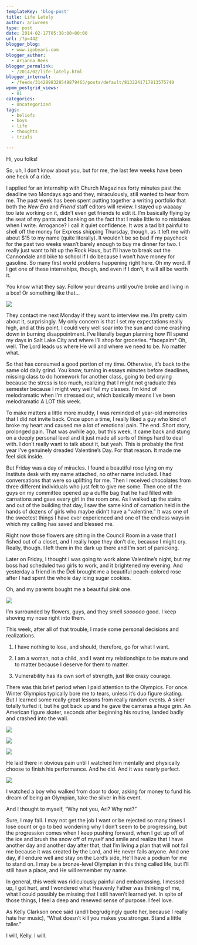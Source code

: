 ```yaml
---
templateKey: 'blog-post'
title: Life Lately
author: ariwrees
type: post
date: 2014-02-17T05:38:00+00:00
url: /?p=442
blogger_blog:
  - www.igobyari.com
blogger_author:
  - Arianna Rees
blogger_permalink:
  - /2014/02/life-lately.html
blogger_internal:
  - /feeds/3142898329549879465/posts/default/8132241717813575740
wpmm_postgrid_views:
  - 81
categories:
  - Uncategorized
tags:
  - beliefs
  - boys
  - life
  - thoughts
  - trials

---
```

Hi, you folks! 

So, uh, I don’t know about you, but for me, the last few weeks have been one heck of a ride. 

I applied for an internship with Church Magazines forty minutes past the deadline two Mondays ago and they, miraculously, still wanted to hear from me. The past week has been spent putting together a writing portfolio that both the _New Era_ and _Friend_ staff editors will review. I stayed up waaaay too late working on it, didn’t even get friends to edit it. I’m basically flying by the seat of my pants and banking on the fact that I make little to no mistakes when I write. Arrogance? I call it quiet confidence. It _was_ a tad bit painful to shell off the money for Express shipping Thursday, though, as it left me with about $15 to my name (quite literally). It wouldn’t be so bad if my paycheck for the past two weeks wasn’t barely enough to buy me dinner for two. I really just want to hit up the Rock Haus, but I’ll have to break out the Cannondale and bike to school if I do because I won’t have money for gasoline. So many first world problems happening right here. Oh my word. If I get one of these internships, though, and even if I don’t, it will all be worth it. 

You know what they say. Follow your dreams until you’re broke and living in a box! Or something like that… 

![](https://31.media.tumblr.com/a768fc7ba5161bf4124d5a47f07e9b56/tumblr_mzkq7luC1w1t5qcvio1_500.gif)

They contact me next Monday if they want to interview me. I’m pretty calm about it, surprisingly. My only concern is that I set my expectations really high, and at this point, I could very well soar into the sun and come crashing down in burning disappointment. I’ve literally begun planning how I’ll spend my days in Salt Lake City and where I’ll shop for groceries. \*facepalm\* Oh, well. The Lord leads us where He will and where we need to be. No matter what. 

So that has consumed a good portion of my time. Otherwise, it’s back to the same old daily grind. You know, turning in essays minutes before deadlines, missing class to do homework for another class, going to bed crying because the stress is too much, realizing that I might not graduate this semester because I might very well fail my classes. I’m kind of melodramatic when I’m stressed out, which basically means I’ve been melodramatic A LOT this week. 

To make matters a little more muddy, I was reminded of year-old memories that I did not invite back. Once upon a time, I really liked a guy who kind of broke my heart and caused me a lot of emotional pain. The end. Short story, prolonged pain. That was awhile ago, but this week, it came back and stung on a deeply personal level and it just made all sorts of things hard to deal with. I don’t really want to talk about it, but yeah. This is probably the first year I’ve genuinely dreaded Valentine’s Day. For that reason. It made me feel sick inside. 

But Friday was a day of miracles. I found a beautiful rose lying on my Institute desk with my name attached, no other name included. I had conversations that were so uplifting for me. Then I received chocolates from three different individuals who just felt to give me some. Then one of the guys on my committee opened up a duffle bag that he had filled with carnations and gave every girl in the room one. As I walked up the stairs and out of the building that day, I saw the same kind of carnation held in the hands of dozens of girls who maybe didn’t have a “valentine.” It was one of the sweetest things I have ever experienced and one of the endless ways in which my calling has saved and blessed me. 

Right now those flowers are sitting in the Council Room in a vase that I fished out of a closet, and I really hope they don’t die, because I might cry. Really, though. I left them in the dark up there and I’m sort of panicking.

Later on Friday, I thought I was going to work alone Valentine’s night, but my boss had scheduled two girls to work, and it brightened my evening. And yesterday a friend in the Deli brought me a beautiful peach-colored rose after I had spent the whole day icing sugar cookies. 

Oh, and my parents bought me a beautiful pink one.

[![](http://www.igobyari.com/wp-content/uploads/2014/02/meandfleurs.jpg)](http://www.igobyari.com/wp-content/uploads/2014/02/meandfleurs.jpg)

I’m surrounded by flowers, guys, and they smell _soooooo_ good. I keep shoving my nose right into them. 

This week, after all of that trouble, I made some personal decisions and realizations.  

1) I have nothing to lose, and should, therefore, go for what I want. 

2) I am a woman, not a child, and I want my relationships to be mature and to matter because I deserve for them to matter. 

3) Vulnerability has its own sort of strength, just like crazy courage. 

There was this brief period when I paid attention to the Olympics. For once. Winter Olympics typically bore me to tears, unless it’s duo figure skating. But I learned some really great lessons from really random events. A skier totally turfed it, but he got back up and he gave the cameras a huge grin. An American figure skater, seconds after beginning his routine, landed badly and crashed into the wall. 

![](http://storage.canoe.ca/v1/dynamic_resize/?src=http://slam.canoe.ca/Slam/Olympics/2014Sochi/News/2014/02/15/jeremy_abbott_figure_skating_sochi_olympics_usa.jpg&size=650x366&quality=85)

![](http://images.newscred.com/cD1jOGM1YTg1MmE3Njk3ZjU0YWZiZDk0MGMyNmNjNzY0OSZnPWY2ZTk3NWM1MGVlZTJjZTAyOThhZGFmMDA4MmRlNTQ5?width=640&height=427)

![](http://www.igobyari.com/wp-content/uploads/2014/02/201402131052391208405-p5.jpg)

He laid there in obvious pain until I watched him mentally and physically choose to finish his performance. And he did. And it was nearly perfect. 

![](http://media.zenfs.com/en_US/Sports/USA_Today/20140110_pjc_bt1_273-7f0f6104eef8541b701f5751536792ce)

I watched a boy who walked from door to door, asking for money to fund his dream of being an Olympian, take the silver in his event. 

And I thought to myself, “Why not you, Ari? Why not?” 

Sure, I may fail. I may not get the job I want or be rejected so many times I lose count or go to bed wondering why I don’t seem to be progressing, but the progression comes when I keep pushing forward, when I get up off of the ice and brush the snow off of myself and smile and realize that I have another day and another day after that, that I’m living a plan that will not fail me because it was created by the Lord, and He never fails anyone. And one day, if I endure well and stay on the Lord’s side, He’ll have a podium for me to stand on. I may be a bronze-level Olympian in this thing called life, but I’ll still have a place, and He will remember my name.

In general, this week was ridiculously painful and embarrassing. I messed up, I got hurt, and I wondered what Heavenly Father was thinking of me, what I could possibly be missing that I still haven’t learned yet. In spite of those things, I feel a deep and renewed sense of purpose. I feel love. 

As Kelly Clarkson once said (and I begrudgingly quote her, because I really hate her music), “What doesn’t kill you makes you stronger. Stand a little taller.” 

I will, Kelly. I will.